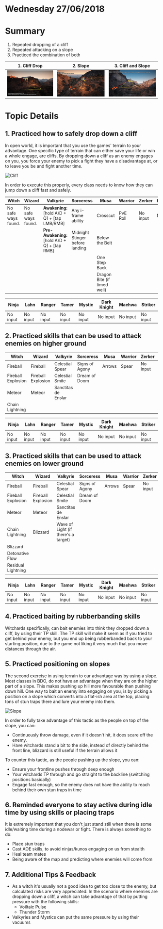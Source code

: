 # Wednesday 27/06/2018

# Summary

1. Repeated dropping of a cliff
2. Repeated attacking on a slope
3. Practiced the combination of both

| 1. Cliff Drop | 2. Slope | 3. Cliff and Slope |
| --- | --- | --- |
| ![Cliff Drop](../Images/CliffDrop.jpg) | ![Slope](../Images/Slope.jpg) | ![Cliff Drop and Slope](../Images/CliffDropSlope.jpg) |

# Topic Details

## 1. Practiced how to safely drop down a cliff

In open world, it is important that you use the games' terrain to your advantage. One specific type of terrain that can either save your life or win a whole engage, are cliffs. 
By dropping down a cliff as an enemy engages on you, you force your enemy to pick a fight they have a disadvantage at, or to leave you be and fight another time.

![Cliff](../Images/Cliff.png)

In order to execute this properly, every class needs to know how they can jump down a cliff fast and safely.

| Witch | Wizard | Valkyrie | Sorceress | Musa | Warrior | Zerker | Kunoichi | 
| --- | --- | --- | --- | --- | --- | --- | --- |
| No safe ways found. | No safe ways found. | **Awakening:** [hold A/D + Q] + [tap LMB/RMB] | Any i-frame ability | Crosscut | PvE Roll | No input | No input | 
| | | **Pre-Awakening:** [hold A/D + Q] + [tap RMB] | Midnight Stinger before landing | Below the Belt | | | |
| | | | | One Step Back | | | |
| | | | | Dragon Bite (if timed well) | | | | |


| Ninja | Lahn | Ranger | Tamer | Mystic | Dark Knight | Maehwa | Striker |
| --- | --- | --- | --- | --- | --- | --- | --- |
| No input | No input | No input | No input | No input | No input | No input | No input |


## 2. Practiced skills that can be used to attack enemies on higher ground

| Witch | Wizard | Valkyrie | Sorceress | Musa | Warrior | Zerker | Kunoichi | 
| --- | --- | --- | --- | --- | --- | --- | --- |
| Fireball | Fireball | Celestial Spear | Signs of Agony | Arrows | Spear | No input | No input |
| Fireball Explosion | Fireball Explosion | Celestial Smite | Dream of Doom | | | | |
| Meteor | Meteor | Sanctitas de Enslar | | | | | | 
| Chain Lightning | | | | | | | | |

| Ninja | Lahn | Ranger | Tamer | Mystic | Dark Knight | Maehwa | Striker |
| --- | --- | --- | --- | --- | --- | --- | --- |
| No input | No input | No input | No input | No input | No input | No input | No input |


## 3. Practiced skills that can be used to attack enemies on lower ground

| Witch | Wizard | Valkyrie | Sorceress | Musa | Warrior | Zerker | Kunoichi | 
| --- | --- | --- | --- | --- | --- | --- | --- |
| Fireball | Fireball | Celestial Spear | Signs of Agony | Arrows | Spear | No input | No input |
| Fireball Explosion | Fireball Explosion | Celestial Smite | Dream of Doom | | | | |
| Meteor | Meteor | Sanctitas de Enslar | | | | | | 
| Chain Lightning | Blizzard | Wave of Light (if there's a target) | | | | | |
| Blizzard | | | | | | | |
| Detonative Flow | | | | | | | |
| Residual Lightning | | | | | | | | |


| Ninja | Lahn | Ranger | Tamer | Mystic | Dark Knight | Maehwa | Striker |
| --- | --- | --- | --- | --- | --- | --- | --- |
| No input | No input | No input | No input | No input | No input | No input | No input |

## 4. Practiced baiting by rubberbanding skills

Witchards specifically, can bait enemies into think they dropped down a cliff, by using their TP skill. The TP skill will make it seem as if you tried to get behind your enemy, but you end up being rubberbanded back to your starting position, due to the game not liking it very much that you move distances through the air. 

## 5. Practiced positioning on slopes

The second exercise in using terrain to our advantage was by using a slope. Most classes in BDO, do not have an advantage when they are on the higher part of a slope. This makes pushing up hill more favourable than pushing down hill. One way to bait an enemy into engaging on you, is by picking a position on a slope which converts into a flat-ish area at the top, placing tons of stun traps there and lure your enemy into them.

![Slope](../Images/Slope.png)

In order to fully take advantage of this tactic as the people on top of the slope, you can:

- Continuously throw damage, even if it doesn't hit, it does scare off the enemy.
- Have witchards stand a bit to the side, instead of directly behind the front line, blizzard is still useful if the terrain allows it

To counter this tactic, as the people pushing up the slope, you can:

- Ensure your frontline pushes through deep enough
- Your witchards TP through and go straight to the backline (switching positions basically)
- Engage fast enough, so the enemy does not have the ability to reach behind their own stun traps in time

## 6. Reminded everyone to stay active during idle time by using skills or placing traps

It is extremely important that you don't just stand still when there is some idle/waiting time during a nodewar or fight. There is always something to do:

- Place stun traps
- Cast AOE skills, to avoid ninjas/kunos engaging on us from stealth
- Heal team mates
- Being aware of the map and predicting where enemies will come from

## 7. Additional Tips & Feedback

- As a witch it's usually not a good idea to get too close to the enemy, but calculated risks are very appreciated. In the scenario where enemies are dropping down a cliff, a witch can take advantage of that by putting pressure with the following skills:
  * Voiltaic Pulse
  * Thunder Storm
- Valkyries and Mystics can put the same pressure by using their vacuums



